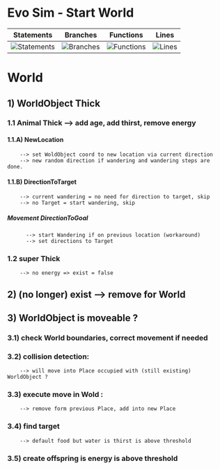 # Evo Sim - Start World

| Statements                  | Branches                | Functions                 | Lines                |
| --------------------------- | ----------------------- | ------------------------- | -------------------- |
| ![Statements](https://img.shields.io/badge/Coverage-99.54%25-brightgreen.svg) | ![Branches](https://img.shields.io/badge/Coverage-99.63%25-brightgreen.svg) | ![Functions](https://img.shields.io/badge/Coverage-99.28%25-brightgreen.svg) | ![Lines](https://img.shields.io/badge/Coverage-99.52%25-brightgreen.svg)    |


# World  

## 1) WorldObject Thick
### 1.1 Animal Thick --> add age, add thirst, remove energy
####  1.1.A) NewLocation 
        --> set WoldObject coord to new location via current direction
        --> new random direction if wandering and wandering steps are done.
####  1.1.B) DirectionToTarget
        --> current wandering = no need for direction to target, skip 
        --> no Target = start wandering, skip 
  ##### Movement DirectionToGoal
          --> start Wandering if on previous location (workaround)
          --> set directions to Target 
    
### 1.2 super Thick 
        --> no energy => exist = false


## 2) (no longer) exist --> remove for World


## 3)  WorldObject is moveable ? 
### 3.1) check World boundaries, correct movement if needed
### 3.2) collision detection:
        --> will move into Place occupied with (still existing) WorldObject ?
### 3.3) execute move in Wold :
        --> remove form previous Place, add into new Place
### 3.4) find target
        --> default food but water is thirst is above threshold
### 3.5) create offspring is energy is above threshold
  